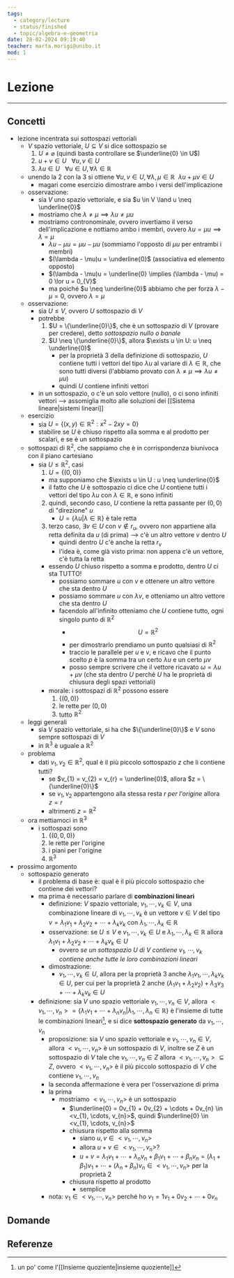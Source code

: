 ```yaml
---
tags:
  - category/lecture
  - status/finished
  - topic/algebra-e-geometria
date: 28-02-2024 09:19:40
teacher: marta.morigi@unibo.it
mod: 1
---
```

# Lezione
---
## Concetti
- lezione incentrata sui sottospazi vettoriali
	- $V$ spazio vettoriale, $U \subseteq V$ si dice sottospazio se
		1. $U \neq \varnothing$ (quindi basta controllare se $\underline{0} \in U$)
		2. $u + v \in U \ \ \ \forall u, v \in U$
		3. $\lambda u \in U \ \ \ \forall u \in U, \forall \lambda \in \mathbb{R}$
	- unendo la 2 con la 3 si ottiene $\forall u, v \in U, \forall \lambda, \mu \in \mathbb{R} \ \ \lambda u + \mu v \in U$
		- magari come esercizio dimostrare ambo i versi dell'implicazione
	- osservazione:
		- sia $V$ uno spazio vettoriale, e sia $u \in V \land u \neq \underline{0}$
		- mostriamo che $\lambda \neq \mu \implies \lambda u \neq \mu u$
		- mostriamo contronominale, ovvero invertiamo il verso dell'implicazione e nottiamo ambo i membri, ovvero $\lambda u = \mu u \implies \lambda = \mu$
			- $\lambda u - \mu u = \mu u - \mu u$ (sommiamo l'opposto di $\mu u$ per entrambi i membri)
			- $(\lambda - \mu)u = \underline{0}$ (associativa ed elemento opposto)
			- $(\lambda - \mu)u = \underline{0} \implies (\lambda - \mu) = 0 \lor u = 0_{V}$
			- ma poiché $u \neq \underline{0}$ abbiamo che per forza $\lambda - \mu = 0$, ovvero $\lambda = \mu$
	- osservazione:
		- sia $U \leq V$, ovvero $U$ sottospazio di $V$
		- potrebbe
			1. $U = \{\underline{0}\}$, che è un sottospazio di $V$ (provare per credere), detto _sottospazio nullo o banale_
			2. $U \neq \{\underline{0}\}$, allora $\exists u \in U: u \neq \underline{0}$
				- per la proprietà 3 della definizione di sottospazio, $U$ contiene tutti i vettori del tipo $\lambda u$ al variare di $\lambda \in \mathbb{R}$, che sono tutti diversi (l'abbiamo provato con $\lambda \neq \mu \implies \lambda u \neq \mu u$)
				- quindi $U$ contiene infiniti vettori
		- in un sottospazio, o c'è un solo vettore (nullo), o ci sono infiniti vettori --> assomiglia molto alle soluzioni dei [[Sistema lineare|sistemi lineari]]
	- esercizio
		- sia $U = \{(x, y) \in \mathbb{R}^{2} : x^{2} - 2xy = 0\}$
		- stabilire se $U$ è chiuso rispetto alla somma e al prodotto per scalari, e se è un sottospazio
	- sottospazi di $\mathbb{R}^{2}$, che sappiamo che è in corrispondenza biunivoca con il piano cartesiano
		- sia $U \leq \mathbb{R}^{2}$, casi
			1. $U = \{(0, 0)\}$
			- ma supponiamo che $\exists u \in U : u \neq \underline{0}$
			- il fatto che $U$ è sottospazio ci dice che $U$ contiene tutti i vettori del tipo $\lambda u$ con $\lambda \in \mathbb{R}$, e sono infiniti
			2. quindi, secondo caso, $U$ contiene la retta passante per $(0, 0)$ di "direzione" $u$
				- $U = \{\lambda u | \lambda \in \mathbb{R}\}$ è tale retta
			3. terzo caso, $\exists v \in U$ con $v \notin r_{u}$, ovvero non appartiene alla retta definita da $u$ (di prima) --> c'è un altro vettore $v$ dentro $U$
				- quindi dentro $U$ c'è anche la retta $r_{v}$
				- l'idea è, come già visto prima: non appena c'è un vettore, c'è tutta la retta
			- essendo $U$ chiuso rispetto a somma e prodotto, dentro $U$ ci sta TUTTO!
				- possiamo sommare $u$ con $v$ e ottenere un altro vettore che sta dentro $U$
				- possiamo sommare $u$ con $\lambda v$, e otteniamo un altro vettore che sta dentro $U$
				- facendolo all'infinito otteniamo che $U$ contiene tutto, ogni singolo punto di $\mathbb{R}^{2}$
					- $$U = \mathbb{R}^{2}$$
					- per dimostrarlo prendiamo un punto qualsiasi di $\mathbb{R}^{2}$
					- traccio le parallele per $u$ e $v$, e ricavo che il punto scelto $p$ è la somma tra un certo $\lambda u$ e un certo $\mu v$
					- posso sempre scrivere che il vettore ricavato $\omega = \lambda u + \mu v$ (che sta dentro $U$ perché $U$ ha le proprietà di chiusura degli spazi vettoriali)
			- morale: i sottospazi di $\mathbb{R}^{2}$ possono essere
				1. $\{(0, 0)\}$
				2. le rette per $(0, 0)$
				3. tutto $\mathbb{R}^{2}$
	- leggi generali
		- sia $V$ spazio vettoriale, si ha che $\{\underline{0}\}$ e $V$ sono sempre sottospazi di $V$
		- in $\mathbb{R}^{3}$ è uguale a $\mathbb{R}^{2}$
	- problema
		- dati $v_{1}, v_{2} \in \mathbb{R}^{2}$, qual è il più piccolo sottospazio $z$ che li contiene tutti?
			- se $v_{1} = v_{2} = v_{r} = \underline{0}$, allora $z = \{\underline{0}\}$
			- se $v_{1}, v_{2}$ appartengono alla stessa resta $r$ _per l'origine_ allora $z = r$
			- altrimenti $z = \mathbb{R}^{2}$
	- ora mettiamoci in $\mathbb{R}^{3}$
		- i sottospazi sono
			1. $\{(0, 0, 0)\}$
			2. le rette per l'origine
			3. i piani per l'origine
			4. $\mathbb{R}^{3}$
- prossimo argomento
	- sottospazio generato
		- il problema di base è: qual è il più piccolo sottospazio che contiene dei vettori?
		- ma prima è necessario parlare di **combinazioni lineari**
			- definizione: $V$ spazio vettoriale, $v_{1}, \cdots, v_{k} \in V$, una combinazione lineare di $v_{1}, \cdots, v_{k}$ è un vettore $v \in V$ del tipo $v = \lambda_{1}v_{1} + \lambda_{2}v_{2} + \cdots + \lambda_{k}v_{k}$ con $\lambda_{1}, \cdots, \lambda_{k} \in \mathbb{R}$
			- osservazione: se $U \leq V$ e $v_{1}, \cdots, v_{k} \in U$ e $\lambda_{1}, \cdots, \lambda_{k} \in \mathbb{R}$ allora $\lambda_{1}v_{1} + \lambda_{2}v_{2} + \cdots + \lambda_{k}v_{k} \in U$
				- ovvero _se un sottospazio $U$ di $V$ contiene $v_{1}, \cdots, v_{k}$ contiene anche tutte le loro combinazioni lineari_
			- dimostrazione:
				- $v_{1}, \cdots, v_{k} \in U$, allora per la proprietà 3 anche $\lambda_{1}v_{1}, \cdots, \lambda_{k}v_{k} \in U$, per cui per la proprietà 2 anche $(\lambda_{1}v_{1} + \lambda_{2}v_{2}) + \lambda_{3}v_{3} + \cdots + \lambda_{k}v_{k} \in U$
		- definizione: sia $V$ uno spazio vettoriale $v_{1}, \cdots, v_{n} \in V$, allora $<v_{1}, \cdots, v_{n}> = \{\lambda_{1}v_{1} + \cdots + \lambda_{n}v_{n} | \lambda_{1}, \cdots, \lambda_{n} \in \mathbb{R}\}$ è l'insieme di tutte le combinazioni lineari[^1], e si dice **sottospazio generato** da $v_{1}, \cdots, v_{n}$
			- proposizione: sia $V$ uno spazio vettoriale e $v_{1}, \cdots, v_{n} \in V$, allora $<v_{1}, \cdots, v_{n}>$ è un sottospazio di $V$, inoltre se $Z$ è un sottospazio di $V$ tale che $v_{1}, \cdots, v_{n} \in Z$ allora $<v_{1}, \cdots, v_{n}> \subseteq Z$, ovvero $<v_{1}, \cdots, v_{n}>$ è il più piccolo sottospazio di $V$ che contiene $v_{1}, \cdots, v_{n}$
			- la seconda affermazione è vera per l'osservazione di prima
			- la prima
				- mostriamo $<v_{1}, \cdots, v_{n}>$ è un sottospazio
					- $\underline{0} = 0v_{1} + 0v_{2} + \cdots + 0v_{n} \in <v_{1}, \cdots, v_{n}>$, quindi $\underline{0} \in <v_{1}, \cdots, v_{n}>$
					- chiusura rispetto alla somma
						- siano $u, v \in <v_{1}, \cdots, v_{n}>$
						- allora $u+v \in <v_{1}, \cdots, v_{n}>$?
						- $u + v = \lambda_{1}v_{1} + \cdots + \lambda_{n}v_{n} + \beta_{1}v_{1} + \cdots + \beta_{n}v_{n} = (\lambda_{1} + \beta_{1})v_{1} + \cdots + (\lambda_{n} + \beta_{n})v_{n} \in <v_{1}, \cdots, v_{n}>$ per la proprietà 2
					- chiusura rispetto al prodotto
						- semplice
			- nota: $v_{1} \in <v_{1}, \cdots, v_{n}>$ perché ho $v_{1} = 1v_{1} + 0v_{2} + \cdots + 0v_{n}$

## Domande

## Referenze
[^1]: un po' come l'[[Insieme quoziente|insieme quoziente]]